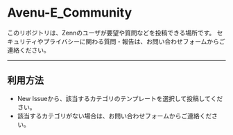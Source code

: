 # Avenu-E_Community
このリポジトリは、Zennのユーザが要望や質問などを投稿できる場所です。
セキュリティやプライバシーに関わる質問・報告は、お問い合わせフォームからご連絡ください。
***
## 利用方法
+ New Issueから、該当するカテゴリのテンプレートを選択して投稿してください。
+ 該当するカテゴリがない場合は、お問い合わせフォームからご連絡ください。
